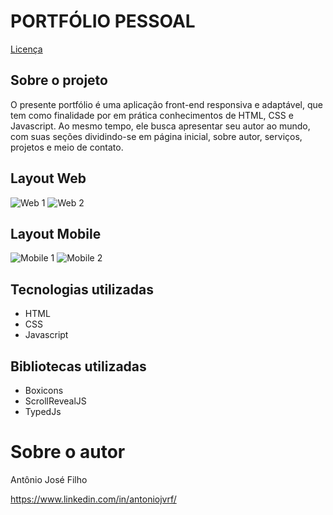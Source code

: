 # PORTFÓLIO PESSOAL

[Licença](https://github.com/antoniojvrf/portfoliodeantonio/blob/main/LICENSE)

## Sobre o projeto

O presente portfólio é uma aplicação front-end responsiva e adaptável, que tem como finalidade por em prática conhecimentos de HTML, CSS e Javascript. Ao mesmo tempo, ele busca apresentar seu autor ao mundo, com suas seções dividindo-se em página inicial, sobre autor, serviços, projetos e meio de contato. 

## Layout Web
![Web 1](https://i.imgur.com/atNdoln.png) ![Web 2](https://i.imgur.com/oQ2d0bW.png)

## Layout Mobile
![Mobile 1](https://i.imgur.com/ShU7iqh.png) ![Mobile 2](https://i.imgur.com/GoOOrGi.png)

## Tecnologias utilizadas
- HTML
- CSS
- Javascript

## Bibliotecas utilizadas
- Boxicons
- ScrollRevealJS
- TypedJs

# Sobre o autor

Antônio José Filho

https://www.linkedin.com/in/antoniojvrf/
